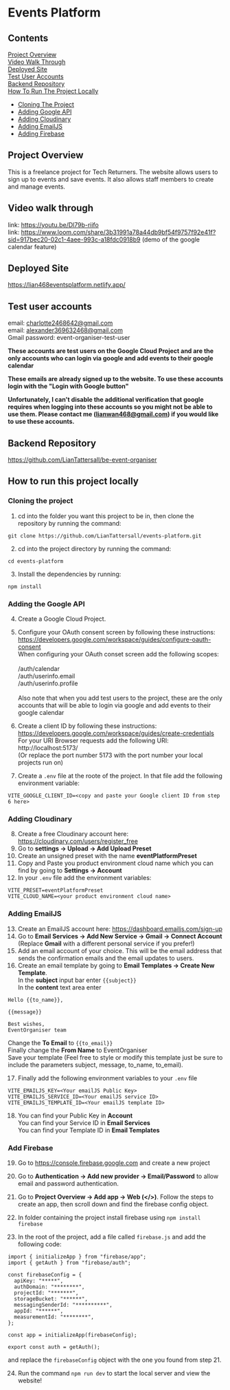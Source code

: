# Events Platform

## Contents

[Project Overview](#project-overview) \
[Video Walk Through](#video-walkthrough) \
[Deployed Site](#deployed-site) \
[Test User Accounts](#test-user-accounts) \
[Backend Repository](#backend-repository) \
[How To Run The Project Locally](#how-to-run-this-project-locally)

- [Cloning The Project](#cloning-the-project)
- [Adding Google API](#adding-the-google-api)
- [Adding Cloudinary](#adding-cloudinary)
- [Adding EmailJS](#adding-emailjs)
- [Adding Firebase](#add-firebase)

## Project Overview

This is a freelance project for Tech Returners. The website allows users to sign up to events and save events. It also allows staff members to create and manage events.

## Video walk through

link: https://youtu.be/Dl79b-riifo \
link: https://www.loom.com/share/3b31991a78a44db9bf54f9757f92e41f?sid=917bec20-02c1-4aee-993c-a18fdc0918b9 (demo of the google calendar feature)

## Deployed Site

https://lian468eventsplatform.netlify.app/

## Test user accounts

email: charlotte2468642@gmail.com \
email: alexander369632468@gmail.com \
Gmail password: event-organiser-test-user

**These accounts are test users on the Google Cloud Project and are the only accounts who can login via google and add events to their google calendar**

**These emails are already signed up to the website. To use these accounts login with the "Login with Google button"**

**Unfortunately, I can't disable the additional verification that google requires when logging into these accounts so you might not be able to use them. Please contact me (lianwan468@gmail.com) if you would like to use these accounts.**

## Backend Repository

https://github.com/LianTattersall/be-event-organiser

## How to run this project locally

### Cloning the project

1. cd into the folder you want this project to be in, then clone the repository by running the command:

```git
git clone https://github.com/LianTattersall/events-platform.git
```

2. cd into the project directory by running the command:

```
cd events-platform
```

3. Install the dependencies by running:

```
npm install
```

### Adding the Google API

4. Create a Google Cloud Project.

5. Configure your OAuth consent screen by following these instructions:
   https://developers.google.com/workspace/guides/configure-oauth-consent \
   When configuring your OAuth conset screen add the following scopes: \
   \
   /auth/calendar \
   /auth/userinfo.email \
   /auth/userinfo.profile \
   \
   Also note that when you add test users to the project, these are the only accounts that will be able to login via google and add events to their google calendar

6. Create a client ID by following these instructions: https://developers.google.com/workspace/guides/create-credentials \
   For your URI Browser requests add the following URI:
   http://localhost:5173/ \
   (Or replace the port number 5173 with the port number your local projects run on)

7. Create a `.env` file at the roote of the project. In that file add the following environment variable:

```
VITE_GOOGLE_CLIENT_ID=<copy and paste your Google client ID from step 6 here>
```

### Adding Cloudinary

8. Create a free Cloudinary account here: https://cloudinary.com/users/register_free
9. Go to **settings -> Upload -> Add Upload Preset**
10. Create an unsigned preset with the name **eventPlatformPreset**
11. Copy and Paste you product environment cloud name which you can find by going to **Settings -> Account**
12. In your `.env` file add the environment variables:

```
VITE_PRESET=eventPlatformPreset
VITE_CLOUD_NAME=<your product environment cloud name>
```

### Adding EmailJS

13. Create an EmailJS account here: https://dashboard.emailjs.com/sign-up
14. Go to **Email Services -> Add New Service -> Gmail -> Connect Account** (Replace **Gmail** with a different personal service if you prefer!)
15. Add an email account of your choice. This will be the email address that sends the confirmation emails and the email updates to users.
16. Create an email template by going to **Email Templates -> Create New Template**. \
    In the **subject** input bar enter `{{subject}}` \
    In the **content** text area enter

```
Hello {{to_name}},

{{message}}

Best wishes,
EventOrganiser team
```

Change the **To Email** to `{{to_email}}` \
Finally change the **From Name** to EventOrganiser \
Save your template (Feel free to style or modify this template just be sure to include the parameters subject, message, to_name, to_email).

17. Finally add the following environment variables to your `.env` file

```
VITE_EMAILJS_KEY=<Your emailJS Public Key>
VITE_EMAILJS_SERVICE_ID=<Your emailJS service ID>
VITE_EMAILJS_TEMPLATE_ID=<Your emailJS template ID>
```

18. You can find your Public Key in **Account** \
    You can find your Service ID in **Email Services** \
    You can find your Template ID in **Email Templates**

### Add Firebase

19. Go to https://console.firebase.google.com and create a new project

20. Go to **Authentication -> Add new provider -> Email/Password** to allow email and password authentication.

21. Go to **Project Overview -> Add app -> Web (</>)**. Follow the steps to create an app, then scroll down and find the firebase config object.

22. In folder containing the project install firebase using `npm install firebase`

23. In the root of the project, add a file called `firebase.js` and add the following code:

```
import { initializeApp } from "firebase/app";
import { getAuth } from "firebase/auth";

const firebaseConfig = {
  apiKey: "*****",
  authDomain: "********",
  projectId: "*******",
  storageBucket: "******",
  messagingSenderId: "**********",
  appId: "******",
  measurementId: "********",
};

const app = initializeApp(firebaseConfig);

export const auth = getAuth();
```

and replace the `firebaseConfig` object with the one you found from step 21.

24. Run the command `npm run dev` to start the local server and view the website!

